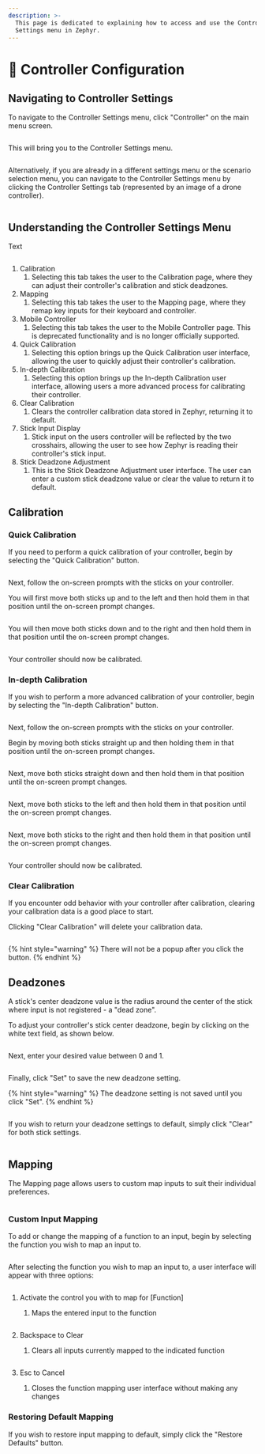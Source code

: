 ```yaml
---
description: >-
  This page is dedicated to explaining how to access and use the Controller
  Settings menu in Zephyr.
---
```


# 🛂 Controller Configuration

## Navigating to Controller Settings

To navigate to the Controller Settings menu, click "Controller" on the main menu screen.

<figure><img src="../.gitbook/assets/image (316).png" alt=""><figcaption></figcaption></figure>

This will bring you to the Controller Settings menu.

<figure><img src="../.gitbook/assets/image (317).png" alt=""><figcaption></figcaption></figure>

Alternatively, if you are already in a different settings menu or the scenario selection menu, you can navigate to the Controller Settings menu by clicking the Controller Settings tab (represented by an image of a drone controller).

<figure><img src="../.gitbook/assets/image (318).png" alt=""><figcaption></figcaption></figure>

## Understanding the Controller Settings Menu

Text

<figure><img src="../.gitbook/assets/image (319).png" alt=""><figcaption></figcaption></figure>

1. Calibration
   1. Selecting this tab takes the user to the Calibration page, where they can adjust their controller's calibration and stick deadzones.
2. Mapping
   1. Selecting this tab takes the user to the Mapping page, where they remap key inputs for their keyboard and controller.
3. Mobile Controller
   1. Selecting this tab takes the user to the Mobile Controller page. This is deprecated functionality and is no longer officially supported.
4. Quick Calibration
   1. Selecting this option brings up the Quick Calibration user interface, allowing the user to quickly adjust their controller's calibration.
5. In-depth Calibration
   1. Selecting this option brings up the In-depth Calibration user interface, allowing users a more advanced process for calibrating their controller.
6. Clear Calibration
   1. Clears the controller calibration data stored in Zephyr, returning it to default.
7. Stick Input Display
   1. Stick input on the users controller will be reflected by the two crosshairs, allowing the user to see how Zephyr is reading their controller's stick input.
8. Stick Deadzone Adjustment
   1. This is the Stick Deadzone Adjustment user interface. The user can enter a custom stick deadzone value or clear the value to return it to default.

## Calibration



### Quick Calibration

If you need to perform a quick calibration of your controller, begin by selecting the "Quick Calibration" button.

<figure><img src="../.gitbook/assets/image (308).png" alt=""><figcaption></figcaption></figure>

Next, follow the on-screen prompts with the sticks on your controller.

You will first move both sticks up and to the left and then hold them in that position until the on-screen prompt changes.

<figure><img src="../.gitbook/assets/image (294).png" alt=""><figcaption></figcaption></figure>

You will then move both sticks down and to the right and then hold them in that position until the on-screen prompt changes.

<figure><img src="../.gitbook/assets/image (295).png" alt=""><figcaption></figcaption></figure>

Your controller should now be calibrated.

### In-depth Calibration

If you wish to perform a more advanced calibration of your controller, begin by selecting the "In-depth Calibration" button.

<figure><img src="../.gitbook/assets/image (309).png" alt=""><figcaption></figcaption></figure>

Next, follow the on-screen prompts with the sticks on your controller.

Begin by moving both sticks straight up and then holding them in that position until the on-screen prompt changes.

<figure><img src="../.gitbook/assets/image (296).png" alt=""><figcaption></figcaption></figure>

Next, move both sticks straight down and then hold them in that position until the on-screen prompt changes.

<figure><img src="../.gitbook/assets/image (297).png" alt=""><figcaption></figcaption></figure>

Next, move both sticks to the left and then hold them in that position until the on-screen prompt changes.

<figure><img src="../.gitbook/assets/image (298).png" alt=""><figcaption></figcaption></figure>

Next, move both sticks to the right and then hold them in that position until the on-screen prompt changes.

<figure><img src="../.gitbook/assets/image (299).png" alt=""><figcaption></figcaption></figure>

Your controller should now be calibrated.

### Clear Calibration

If you encounter odd behavior with your controller after calibration, clearing your calibration data is a good place to start.

Clicking "Clear Calibration" will delete your calibration data.

<figure><img src="../.gitbook/assets/image (305).png" alt=""><figcaption></figcaption></figure>

{% hint style="warning" %}
There will not be a popup after you click the button.
{% endhint %}

## Deadzones

A stick's center deadzone value is the radius around the center of the stick where input is not registered - a "dead zone".

To adjust your controller's stick center deadzone, begin by clicking on the white text field, as shown below.

<figure><img src="../.gitbook/assets/image (301).png" alt=""><figcaption></figcaption></figure>

Next, enter your desired value between 0 and 1.

<figure><img src="../.gitbook/assets/image (302).png" alt=""><figcaption></figcaption></figure>

Finally, click "Set" to save the new deadzone setting.

{% hint style="warning" %}
The deadzone setting is not saved until you click "Set".
{% endhint %}

<figure><img src="../.gitbook/assets/image (303).png" alt=""><figcaption></figcaption></figure>

If you wish to return your deadzone settings to default, simply click "Clear" for both stick settings.

<figure><img src="../.gitbook/assets/image (304).png" alt=""><figcaption></figcaption></figure>

## Mapping

The Mapping page allows users to custom map inputs to suit their individual preferences.

<figure><img src="../.gitbook/assets/image (315).png" alt=""><figcaption></figcaption></figure>

### Custom Input Mapping

To add or change the mapping of a function to an input, begin by selecting the function you wish to map an input to.

<figure><img src="../.gitbook/assets/image (306).png" alt=""><figcaption></figcaption></figure>

After selecting the function you wish to map an input to, a user interface will appear with three options:

<figure><img src="../.gitbook/assets/image (307).png" alt=""><figcaption></figcaption></figure>

1.  Activate the control you with to map for \[Function]

    1. Maps the entered input to the function

    <figure><img src="../.gitbook/assets/image (311).png" alt=""><figcaption></figcaption></figure>
2.  Backspace to Clear

    1. Clears all inputs currently mapped to the indicated function

    <figure><img src="../.gitbook/assets/image (312).png" alt=""><figcaption></figcaption></figure>
3. Esc to Cancel
   1. Closes the function mapping user interface without making any changes

### Restoring Default Mapping

If you wish to restore input mapping to default, simply click the "Restore Defaults" button.

<figure><img src="../.gitbook/assets/image (310).png" alt=""><figcaption></figcaption></figure>
